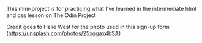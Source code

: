 This mini-project is for practicing what I've learned in the intermediate
html and css lesson on The Odin Project

Credit goes to Halie West for the photo used in this sign-up form
(https://unsplash.com/photos/25xggax4bSA)